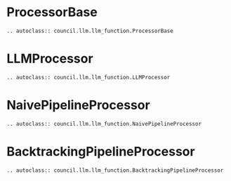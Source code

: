 # ProcessorBase

```{eval-rst}
.. autoclass:: council.llm.llm_function.ProcessorBase
```

# LLMProcessor

```{eval-rst}
.. autoclass:: council.llm.llm_function.LLMProcessor
```

# NaivePipelineProcessor

```{eval-rst}
.. autoclass:: council.llm.llm_function.NaivePipelineProcessor
```

# BacktrackingPipelineProcessor

```{eval-rst}
.. autoclass:: council.llm.llm_function.BacktrackingPipelineProcessor
```
